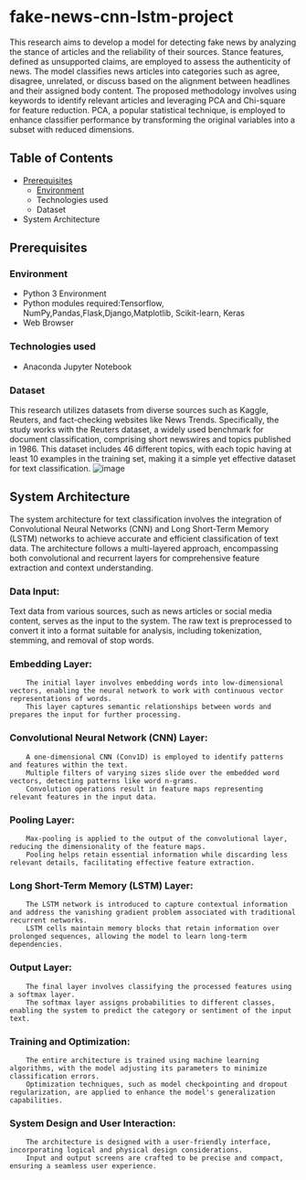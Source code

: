 # fake-news-cnn-lstm-project
This research aims to develop a model for detecting fake news by analyzing the stance of articles and the reliability of their sources. Stance features, defined as unsupported claims, are employed to assess the authenticity of news. The model classifies news articles into categories such as agree, disagree, unrelated, or discuss based on the alignment between headlines and their assigned body content. The proposed methodology involves using keywords to identify relevant articles and leveraging PCA and Chi-square for feature reduction. PCA, a popular statistical technique, is employed to enhance classifier performance by transforming the original variables into a subset with reduced dimensions.
## Table of Contents
* [Prerequisites](https://github.com/poornikabonam/fake-news-cnn-lstm-project/blob/main/README.md#prerequisites)
  * [Environment](https://github.com/poornikabonam/fake-news-cnn-lstm-project/blob/main/README.md#environment)
  * Technologies used
  * Dataset
* System Architecture

## Prerequisites
### Environment
* Python 3 Environment 
* Python modules required:Tensorflow, NumPy,Pandas,Flask,Django,Matplotlib, Scikit-learn, Keras
* Web Browser
### Technologies used
* Anaconda Jupyter Notebook
### Dataset
This research utilizes datasets from diverse sources such as Kaggle, Reuters, and fact-checking websites like News Trends. Specifically, the study works with the Reuters dataset, a widely used benchmark for document classification, comprising short newswires and topics published in 1986. This dataset includes 46 different topics, with each topic having at least 10 examples in the training set, making it a simple yet effective dataset for text classification.
![image](https://github.com/poornikabonam/fake-news-cnn-lstm-project/assets/97566249/2e9c570c-396f-44c4-b242-a642c858a9c6)


## System Architecture
The system architecture for text classification involves the integration of Convolutional Neural Networks (CNN) and Long Short-Term Memory (LSTM) networks to achieve accurate and efficient classification of text data. The architecture follows a multi-layered approach, encompassing both convolutional and recurrent layers for comprehensive feature extraction and context understanding.
### Data Input:
Text data from various sources, such as news articles or social media content, serves as the input to the system.
The raw text is preprocessed to convert it into a format suitable for analysis, including tokenization, stemming, and removal of stop words.

### Embedding Layer:
        The initial layer involves embedding words into low-dimensional vectors, enabling the neural network to work with continuous vector representations of words.
        This layer captures semantic relationships between words and prepares the input for further processing.

### Convolutional Neural Network (CNN) Layer:
        A one-dimensional CNN (Conv1D) is employed to identify patterns and features within the text.
        Multiple filters of varying sizes slide over the embedded word vectors, detecting patterns like word n-grams.
        Convolution operations result in feature maps representing relevant features in the input data.

### Pooling Layer:
        Max-pooling is applied to the output of the convolutional layer, reducing the dimensionality of the feature maps.
        Pooling helps retain essential information while discarding less relevant details, facilitating effective feature extraction.

### Long Short-Term Memory (LSTM) Layer:
        The LSTM network is introduced to capture contextual information and address the vanishing gradient problem associated with traditional recurrent networks.
        LSTM cells maintain memory blocks that retain information over prolonged sequences, allowing the model to learn long-term dependencies.

### Output Layer:
        The final layer involves classifying the processed features using a softmax layer.
        The softmax layer assigns probabilities to different classes, enabling the system to predict the category or sentiment of the input text.
### Training and Optimization:
        The entire architecture is trained using machine learning algorithms, with the model adjusting its parameters to minimize classification errors.
        Optimization techniques, such as model checkpointing and dropout regularization, are applied to enhance the model's generalization capabilities.

### System Design and User Interaction:
        The architecture is designed with a user-friendly interface, incorporating logical and physical design considerations.
        Input and output screens are crafted to be precise and compact, ensuring a seamless user experience.
